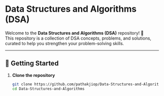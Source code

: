 # Data Structures and Algorithms (DSA)

Welcome to the **Data Structures and Algorithms (DSA)** repository! 🚀  
This repository is a collection of DSA concepts, problems, and solutions, curated to help you strengthen your problem-solving skills.

---

## 🚀 Getting Started

1. **Clone the repository**  
   ```bash
   git clone https://github.com/pathakjiop/Data-Structures-and-Algorithms
   cd Data-Structures-and-Algorithms
   ```
